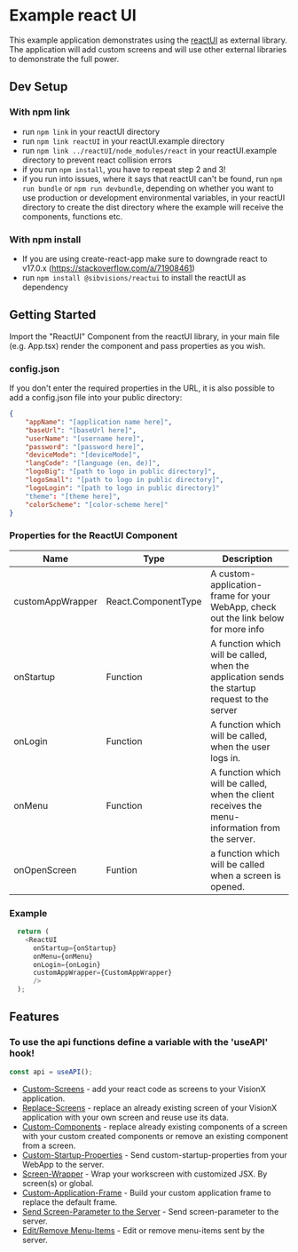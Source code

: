 # Example react UI

This example application demonstrates using the [reactUI](https://github.com/sibvisions/reactUI) as external library. The application will add custom screens and will use other external libraries to demonstrate the full power.

## Dev Setup

### With npm link
- run `npm link` in your reactUI directory
- run `npm link reactUI` in your reactUI.example directory
- run `npm link ../reactUI/node_modules/react` in your reactUI.example directory to prevent react collision errors
- if you run `npm install`, you have to repeat step 2 and 3!
- if you run into issues, where it says that reactUI can't be found, run ```npm run bundle``` or ```npm run devbundle```, depending on whether you want to use production or development environmental variables, in your reactUI directory to create the dist directory where the example will receive the components, functions etc.

### With npm install
- If you are using create-react-app make sure to downgrade react to v17.0.x (https://stackoverflow.com/a/71908461)
- run `npm install @sibvisions/reactui` to install the reactUI as dependency

## Getting Started
Import the "ReactUI" Component from the reactUI library, in your main file (e.g. App.tsx) render the component and pass properties as you wish.

### config.json
If you don't enter the required properties in the URL, it is also possible to add a config.json file into your public directory:
```json
{
    "appName": "[application name here]",
    "baseUrl": "[baseUrl here]",
    "userName": "[username here]",
    "password": "[password here]",
    "deviceMode": "[deviceMode]",
    "langCode": "[language (en, de)]",
    "logoBig": "[path to logo in public directory]",
    "logoSmall": "[path to logo in public directory]",
    "logoLogin": "[path to logo in public directory]"
    "theme": "[theme here]",
    "colorScheme": "[color-scheme here]"
}
```

### Properties for the ReactUI Component
Name | Type | Description
--- | --- | --- |
customAppWrapper | React.ComponentType | A custom-application-frame for your WebApp, check out the link below for more info
onStartup | Function | A function which will be called, when the application sends the startup request to the server
onLogin | Function | A function which will be called, when the user logs in.
onMenu | Function | A function which will be called, when the client receives the menu-information from the server.
onOpenScreen | Funtion | a function which will be called when a screen is opened.

### Example
```typescript
  return (
    <ReactUI 
      onStartup={onStartup}
      onMenu={onMenu}
      onLogin={onLogin}
      customAppWrapper={CustomAppWrapper}
      />
  );
```

## Features

### **To use the api functions define a variable with the 'useAPI' hook!**
```typescript
const api = useAPI();
```

- [Custom-Screens](src/readme-files/custom-screen) - add your react code as screens to your VisionX application.
- [Replace-Screens](src/readme-files/replace-screen) - replace an already existing screen of your VisionX application with your own screen and reuse use its data.
- [Custom-Components](src/readme-files/custom-component) - replace already existing components of a screen with your custom created components or remove an existing component from a screen.
- [Custom-Startup-Properties](src/readme-files/custom-startup-props) - Send custom-startup-properties from your WebApp to the server.
- [Screen-Wrapper](src/readme-files/screen-wrapper) - Wrap your workscreen with customized JSX. By screen(s) or global.
- [Custom-Application-Frame](src/readme-files/custom-app-frame) - Build your custom application frame to replace the default frame.
- [Send Screen-Parameter to the Server](src/readme-files/screen-parameter) - Send screen-parameter to the server.
- [Edit/Remove Menu-Items](src/readme-files/edited-menu) - Edit or remove menu-items sent by the server.

